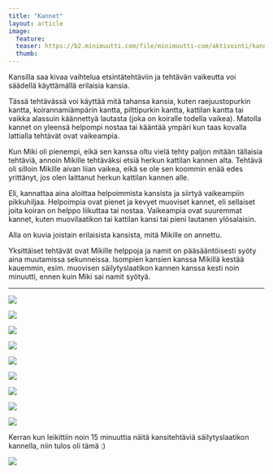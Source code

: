 ```yaml
---
title: "Kannet"
layout: article
image:
  feature:
  teaser: https://b2.minimuutti.com/file/minimuutti-com/aktivointi/kannet/DSC56665%20-%20Copy-245px.jpg
  thumb:
---
```


Kansilla saa kivaa vaihtelua etsintätehtäviin ja tehtävän vaikeutta voi säädellä käyttämällä erilaisia kansia.

Tässä tehtävässä voi käyttää mitä tahansa kansia, kuten raejuustopurkin kantta, koirannamiämpärin kantta, pilttipurkin kantta, kattilan kantta tai vaikka alassuin käännettyä lautasta (joka on koiralle todella vaikea). Matolla kannet on yleensä helpompi nostaa tai kääntää ympäri kun taas kovalla lattialla tehtävät ovat vaikeampia.

Kun Miki oli pienempi, eikä sen kanssa oltu vielä tehty paljon mitään tällaisia tehtäviä, annoin Mikille tehtäväksi etsiä herkun kattilan kannen alta. Tehtävä oli silloin Mikille aivan liian vaikea, eikä se ole sen koommin enää edes yrittänyt, jos olen laittanut herkun kattilan kannen alle.

Eli, kannattaa aina aloittaa helpoimmista kansista ja siirtyä vaikeampiin pikkuhiljaa. Helpoimpia ovat pienet ja kevyet muoviset kannet, eli sellaiset joita koiran on helppo liikuttaa tai nostaa. Vaikeampia ovat suuremmat kannet, kuten muovilaatikon tai kattilan kansi tai pieni lautanen ylösalaisin.

Alla on kuvia joistain erilaisista kansista, mitä Mikille on annettu.

Yksittäiset tehtävät ovat Mikille helppoja ja namit on pääsääntöisesti syöty aina muutamissa sekunneissa. Isompien kansien kanssa Mikillä kestää kauemmin, esim. muovisen säilytyslaatikon kannen kanssa kesti noin minuutti, ennen kuin Miki sai namit syötyä.

---

[![](https://b2.minimuutti.com/file/minimuutti-com/aktivointi/kannet/DSC56656-800px.jpg)](https://dl.dropboxusercontent.com/sh/ea1wtnz7z734o12/AABTMH-_fmqxJ-3f5bnNzY_sa/aktivointi/kannet/DSC56656.jpg)

[![](https://b2.minimuutti.com/file/minimuutti-com/aktivointi/kannet/DSC56665-800px.jpg)](https://dl.dropboxusercontent.com/sh/ea1wtnz7z734o12/AACmbhReKmdnjUgjkY47Z9Hwa/aktivointi/kannet/DSC56665.jpg)

[![](https://b2.minimuutti.com/file/minimuutti-com/aktivointi/kannet/DSC56671-800px.jpg)](https://dl.dropboxusercontent.com/sh/ea1wtnz7z734o12/AACWB60j9fM2sDdwjB70ZIa8a/aktivointi/kannet/DSC56671.jpg)

[![](https://b2.minimuutti.com/file/minimuutti-com/aktivointi/kannet/DSC56322-800px.jpg)](https://dl.dropboxusercontent.com/sh/ea1wtnz7z734o12/AABkEc-XV35O-UeXLksdLGQAa/aktivointi/kannet/DSC56322.jpg)

[![](https://b2.minimuutti.com/file/minimuutti-com/aktivointi/kannet/DSC56376-800px.jpg)](https://dl.dropboxusercontent.com/sh/ea1wtnz7z734o12/AACjr8qYibGXoOKx2SnxReeQa/aktivointi/kannet/DSC56376.jpg)

[![](https://b2.minimuutti.com/file/minimuutti-com/aktivointi/kannet/DSC56406-800px.jpg)](https://dl.dropboxusercontent.com/sh/ea1wtnz7z734o12/AADhCmsDxrzJTNbGHOEviluOa/aktivointi/kannet/DSC56406.jpg)

[![](https://b2.minimuutti.com/file/minimuutti-com/aktivointi/kannet/DSC56227-800px.jpg)](https://dl.dropboxusercontent.com/sh/ea1wtnz7z734o12/AADSHAfchylTqK-G3ds9Ph2ya/aktivointi/kannet/DSC56227.jpg)

[![](https://b2.minimuutti.com/file/minimuutti-com/aktivointi/kannet/DSC56295-800px.jpg)](https://dl.dropboxusercontent.com/sh/ea1wtnz7z734o12/AABrP6vsoeXBg9IZEf3QQOe5a/aktivointi/kannet/DSC56295.jpg)

[![](https://b2.minimuutti.com/file/minimuutti-com/aktivointi/kannet/DSC56302-800px.jpg)](https://dl.dropboxusercontent.com/sh/ea1wtnz7z734o12/AAAK8Azg4dL2NqNr8-u7SxgNa/aktivointi/kannet/DSC56302.jpg)

Kerran kun leikittiin noin 15 minuuttia näitä kansitehtäviä säilytyslaatikon kannella, niin tulos oli tämä :)

[![](https://b2.minimuutti.com/file/minimuutti-com/aktivointi/kannet/DSC56307-800px.jpg)](https://dl.dropboxusercontent.com/sh/ea1wtnz7z734o12/AAAi816uxYy3F-Wc-JZuSrmta/aktivointi/kannet/DSC56307.jpg)

